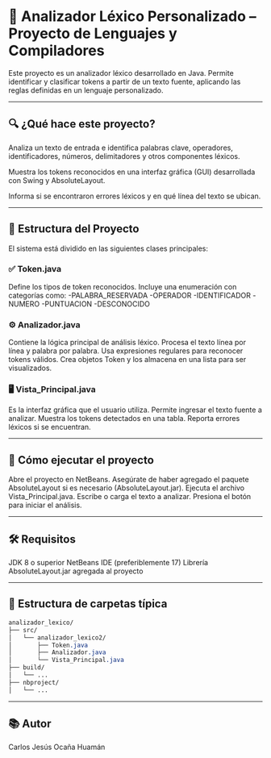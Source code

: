 # 🧠 Analizador Léxico Personalizado – Proyecto de Lenguajes y Compiladores
Este proyecto es un analizador léxico desarrollado en Java. Permite identificar y clasificar tokens a partir de un texto fuente, aplicando las reglas definidas en un lenguaje personalizado.

---

## 🔍 ¿Qué hace este proyecto?
Analiza un texto de entrada e identifica palabras clave, operadores, identificadores, números, delimitadores y otros componentes léxicos.

Muestra los tokens reconocidos en una interfaz gráfica (GUI) desarrollada con Swing y AbsoluteLayout.

Informa si se encontraron errores léxicos y en qué línea del texto se ubican.

---

## 🧩 Estructura del Proyecto
El sistema está dividido en las siguientes clases principales:

### ✅ Token.java
  Define los tipos de token reconocidos.
  Incluye una enumeración con categorías como:
    -PALABRA_RESERVADA
    -OPERADOR
    -IDENTIFICADOR
    -NUMERO
    -PUNTUACION
    -DESCONOCIDO

### ⚙️ Analizador.java
  Contiene la lógica principal de análisis léxico.
  Procesa el texto línea por línea y palabra por palabra.
  Usa expresiones regulares para reconocer tokens válidos.
  Crea objetos Token y los almacena en una lista para ser visualizados.

### 🖥️ Vista_Principal.java
  Es la interfaz gráfica que el usuario utiliza.
  Permite ingresar el texto fuente a analizar.
  Muestra los tokens detectados en una tabla.
  Reporta errores léxicos si se encuentran.

---

## 🚀 Cómo ejecutar el proyecto
  Abre el proyecto en NetBeans.
  Asegúrate de haber agregado el paquete AbsoluteLayout si es necesario (AbsoluteLayout.jar).
  Ejecuta el archivo Vista_Principal.java.
  Escribe o carga el texto a analizar.
  Presiona el botón para iniciar el análisis.

---

## 🛠️ Requisitos
  JDK 8 o superior
  NetBeans IDE (preferiblemente 17)
  Librería AbsoluteLayout.jar agregada al proyecto

---

## 📂 Estructura de carpetas típica
````css
analizador_lexico/
├── src/
│   └── analizador_lexico2/
│       ├── Token.java
│       ├── Analizador.java
│       └── Vista_Principal.java
├── build/
│   └── ...
├── nbproject/
│   └── ...
````

---

## 📚 Autor
Carlos Jesús Ocaña Huamán 

